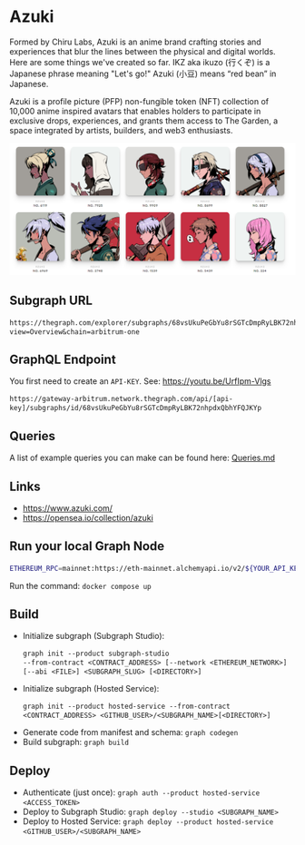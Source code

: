 # Azuki

Formed by Chiru Labs, Azuki is an anime brand crafting stories and experiences that blur the lines between the physical and digital worlds. Here are some things we've created so far. IKZ aka ikuzo (行くぞ) is a Japanese phrase meaning "Let's go!" Azuki (小豆) means “red bean” in Japanese.

Azuki is a profile picture (PFP) non-fungible token (NFT) collection of 10,000 anime inspired avatars that enables holders to participate in exclusive drops, experiences, and grants them access to The Garden, a space integrated by artists, builders, and web3 enthusiasts.

![Azuki](azuki.png)

## Subgraph URL
```
https://thegraph.com/explorer/subgraphs/68vsUkuPeGbYu8rSGTcDmpRyLBK72nhpdxQbhYFQJKYp?view=Overview&chain=arbitrum-one
```

## GraphQL Endpoint

You first need to create an `API-KEY`. See: https://youtu.be/UrfIpm-Vlgs
```
https://gateway-arbitrum.network.thegraph.com/api/[api-key]/subgraphs/id/68vsUkuPeGbYu8rSGTcDmpRyLBK72nhpdxQbhYFQJKYp
```
## Queries

A list of example queries you can make can be found here: [Queries.md](Queries.md)

## Links

- https://www.azuki.com/
- https://opensea.io/collection/azuki


## Run your local Graph Node

```bash
ETHEREUM_RPC=mainnet:https://eth-mainnet.alchemyapi.io/v2/${YOUR_API_KEY}
```

Run the command: `docker compose up`

## Build

- Initialize subgraph (Subgraph Studio):
  ```
  graph init --product subgraph-studio
  --from-contract <CONTRACT_ADDRESS> [--network <ETHEREUM_NETWORK>] [--abi <FILE>] <SUBGRAPH_SLUG> [<DIRECTORY>]
  ```
- Initialize subgraph (Hosted Service):
  ```
  graph init --product hosted-service --from-contract <CONTRACT_ADDRESS> <GITHUB_USER>/<SUBGRAPH_NAME>[<DIRECTORY>]
  ```
- Generate code from manifest and schema: `graph codegen`
- Build subgraph: `graph build`

## Deploy

- Authenticate (just once): `graph auth --product hosted-service <ACCESS_TOKEN>`
- Deploy to Subgraph Studio: `graph deploy --studio <SUBGRAPH_NAME>`
- Deploy to Hosted Service: `graph deploy --product hosted-service <GITHUB_USER>/<SUBGRAPH_NAME>`
